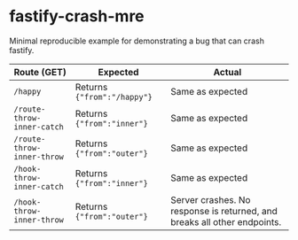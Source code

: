 # fastify-crash-mre

Minimal reproducible example for demonstrating a bug that can crash fastify.

| Route (GET)                | Expected                    | Actual                                                                   |
|----------------------------|-----------------------------|--------------------------------------------------------------------------|
| `/happy`                   | Returns `{"from":"/happy"}` | Same as expected                                                         |
| `/route-throw-inner-catch` | Returns `{"from":"inner"}`  | Same as expected                                                         |
| `/route-throw-inner-throw` | Returns  `{"from":"outer"}` | Same as expected                                                         |
| `/hook-throw-inner-catch`  | Returns  `{"from":"inner"}` | Same as expected                                                         |
| `/hook-throw-inner-throw`  | Returns  `{"from":"outer"}` | Server crashes. No response is returned, and breaks all other endpoints. |